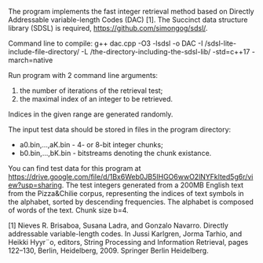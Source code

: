 The program implements the fast integer retrieval method based on Directly Addressable variable-length Codes (DAC) [1].
The Succinct data structure library (SDSL) is required, https://github.com/simongog/sdsl/.

Command line to compile:
g++ dac.cpp -O3 -lsdsl -o DAC -I /sdsl-lite-include-file-directory/ -L /the-directory-including-the-sdsl-lib/ -std=c++17 -march=native

Run program with 2 command line arguments: 
1) the number of iterations of the retrieval test;
2) the maximal index of an integer to be retrieved.

Indices in the given range are generated randomly.

The input test data should be stored in files in the program directory:
- a0.bin,...,aK.bin - 4- or 8-bit integer chunks;
- b0.bin,...,bK.bin - bitstreams denoting the chunk existance.

You can find test data for this program at https://drive.google.com/file/d/1Bx6Web0JB5IHGO6wwO2lNYFklted5g6r/view?usp=sharing. The test integers generated from a 200MB English text from the Pizza&Chilie corpus, representing the indices of text symbols in the alphabet, sorted by descending frequencies. The alphabet is composed of words of the text. Chunk size b=4.

[1] Nieves R. Brisaboa, Susana Ladra, and Gonzalo Navarro. Directly addressable variable-length codes. In Jussi Karlgren, Jorma Tarhio, and Heikki Hyyr¨o, editors, String Processing and Information Retrieval, pages 122–130, Berlin, Heidelberg, 2009. Springer Berlin Heidelberg.
